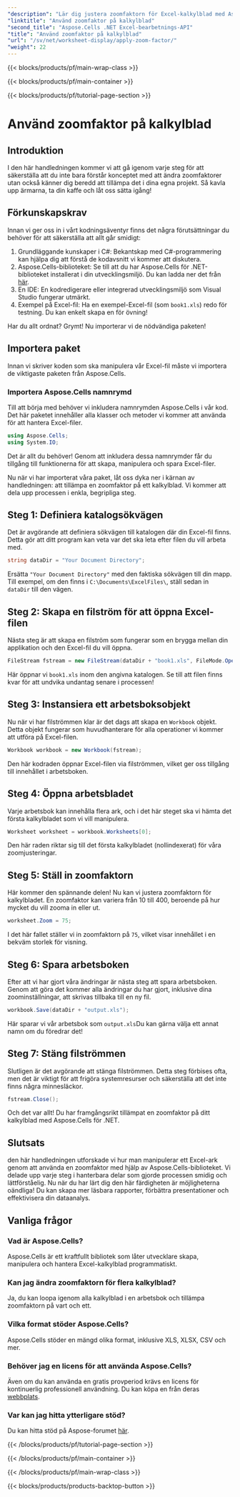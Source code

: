 ```yaml
---
"description": "Lär dig justera zoomfaktorn för Excel-kalkylblad med Aspose.Cells för .NET. Steg-för-steg-guide för förbättrad läsbarhet och datapresentation."
"linktitle": "Använd zoomfaktor på kalkylblad"
"second_title": "Aspose.Cells .NET Excel-bearbetnings-API"
"title": "Använd zoomfaktor på kalkylblad"
"url": "/sv/net/worksheet-display/apply-zoom-factor/"
"weight": 22
---
```


{{< blocks/products/pf/main-wrap-class >}}

{{< blocks/products/pf/main-container >}}

{{< blocks/products/pf/tutorial-page-section >}}

# Använd zoomfaktor på kalkylblad

## Introduktion

I den här handledningen kommer vi att gå igenom varje steg för att säkerställa att du inte bara förstår konceptet med att ändra zoomfaktorer utan också känner dig beredd att tillämpa det i dina egna projekt. Så kavla upp ärmarna, ta din kaffe och låt oss sätta igång!

## Förkunskapskrav

Innan vi ger oss in i vårt kodningsäventyr finns det några förutsättningar du behöver för att säkerställa att allt går smidigt:

1. Grundläggande kunskaper i C#: Bekantskap med C#-programmering kan hjälpa dig att förstå de kodavsnitt vi kommer att diskutera.
2. Aspose.Cells-biblioteket: Se till att du har Aspose.Cells för .NET-biblioteket installerat i din utvecklingsmiljö. Du kan ladda ner det från [här](https://releases.aspose.com/cells/net/).
3. En IDE: En kodredigerare eller integrerad utvecklingsmiljö som Visual Studio fungerar utmärkt.
4. Exempel på Excel-fil: Ha en exempel-Excel-fil (som `book1.xls`) redo för testning. Du kan enkelt skapa en för övning!

Har du allt ordnat? Grymt! Nu importerar vi de nödvändiga paketen!

## Importera paket

Innan vi skriver koden som ska manipulera vår Excel-fil måste vi importera de viktigaste paketen från Aspose.Cells. 

### Importera Aspose.Cells namnrymd

Till att börja med behöver vi inkludera namnrymden Aspose.Cells i vår kod. Det här paketet innehåller alla klasser och metoder vi kommer att använda för att hantera Excel-filer.

```csharp
using Aspose.Cells;
using System.IO;
```

Det är allt du behöver! Genom att inkludera dessa namnrymder får du tillgång till funktionerna för att skapa, manipulera och spara Excel-filer.

Nu när vi har importerat våra paket, låt oss dyka ner i kärnan av handledningen: att tillämpa en zoomfaktor på ett kalkylblad. Vi kommer att dela upp processen i enkla, begripliga steg.

## Steg 1: Definiera katalogsökvägen

Det är avgörande att definiera sökvägen till katalogen där din Excel-fil finns. Detta gör att ditt program kan veta var det ska leta efter filen du vill arbeta med.

```csharp
string dataDir = "Your Document Directory";
```

Ersätta `"Your Document Directory"` med den faktiska sökvägen till din mapp. Till exempel, om den finns i `C:\Documents\ExcelFiles\`, ställ sedan in `dataDir` till den vägen.

## Steg 2: Skapa en filström för att öppna Excel-filen

Nästa steg är att skapa en filström som fungerar som en brygga mellan din applikation och den Excel-fil du vill öppna.

```csharp
FileStream fstream = new FileStream(dataDir + "book1.xls", FileMode.Open);
```

Här öppnar vi `book1.xls` inom den angivna katalogen. Se till att filen finns kvar för att undvika undantag senare i processen!

## Steg 3: Instansiera ett arbetsboksobjekt

Nu när vi har filströmmen klar är det dags att skapa en `Workbook` objekt. Detta objekt fungerar som huvudhanterare för alla operationer vi kommer att utföra på Excel-filen.

```csharp
Workbook workbook = new Workbook(fstream);
```

Den här kodraden öppnar Excel-filen via filströmmen, vilket ger oss tillgång till innehållet i arbetsboken.

## Steg 4: Öppna arbetsbladet

Varje arbetsbok kan innehålla flera ark, och i det här steget ska vi hämta det första kalkylbladet som vi vill manipulera.

```csharp
Worksheet worksheet = workbook.Worksheets[0];
```

Den här raden riktar sig till det första kalkylbladet (nollindexerat) för våra zoomjusteringar.

## Steg 5: Ställ in zoomfaktorn

Här kommer den spännande delen! Nu kan vi justera zoomfaktorn för kalkylbladet. En zoomfaktor kan variera från 10 till 400, beroende på hur mycket du vill zooma in eller ut.

```csharp
worksheet.Zoom = 75;
```

I det här fallet ställer vi in zoomfaktorn på `75`, vilket visar innehållet i en bekväm storlek för visning.

## Steg 6: Spara arbetsboken

Efter att vi har gjort våra ändringar är nästa steg att spara arbetsboken. Genom att göra det kommer alla ändringar du har gjort, inklusive dina zoominställningar, att skrivas tillbaka till en ny fil.

```csharp
workbook.Save(dataDir + "output.xls");
```

Här sparar vi vår arbetsbok som `output.xls`Du kan gärna välja ett annat namn om du föredrar det!

## Steg 7: Stäng filströmmen

Slutligen är det avgörande att stänga filströmmen. Detta steg förbises ofta, men det är viktigt för att frigöra systemresurser och säkerställa att det inte finns några minnesläckor.

```csharp
fstream.Close();
```

Och det var allt! Du har framgångsrikt tillämpat en zoomfaktor på ditt kalkylblad med Aspose.Cells för .NET. 

## Slutsats

den här handledningen utforskade vi hur man manipulerar ett Excel-ark genom att använda en zoomfaktor med hjälp av Aspose.Cells-biblioteket. Vi delade upp varje steg i hanterbara delar som gjorde processen smidig och lättförståelig. Nu när du har lärt dig den här färdigheten är möjligheterna oändliga! Du kan skapa mer läsbara rapporter, förbättra presentationer och effektivisera din dataanalys.

## Vanliga frågor

### Vad är Aspose.Cells?  
Aspose.Cells är ett kraftfullt bibliotek som låter utvecklare skapa, manipulera och hantera Excel-kalkylblad programmatiskt.

### Kan jag ändra zoomfaktorn för flera kalkylblad?  
Ja, du kan loopa igenom alla kalkylblad i en arbetsbok och tillämpa zoomfaktorn på vart och ett.

### Vilka format stöder Aspose.Cells?  
Aspose.Cells stöder en mängd olika format, inklusive XLS, XLSX, CSV och mer.

### Behöver jag en licens för att använda Aspose.Cells?  
Även om du kan använda en gratis provperiod krävs en licens för kontinuerlig professionell användning. Du kan köpa en från deras [webbplats](https://purchase.aspose.com/buy).

### Var kan jag hitta ytterligare stöd?  
Du kan hitta stöd på Aspose-forumet [här](https://forum.aspose.com/c/cells/9).



{{< /blocks/products/pf/tutorial-page-section >}}

{{< /blocks/products/pf/main-container >}}

{{< /blocks/products/pf/main-wrap-class >}}

{{< blocks/products/products-backtop-button >}}